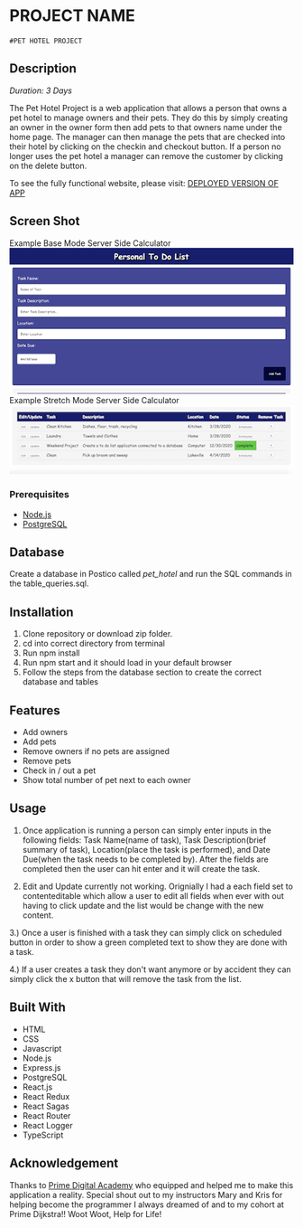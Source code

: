 # PROJECT NAME
	#PET HOTEL PROJECT

## Description
_Duration: 3 Days_

The Pet Hotel Project is a web application that allows a person that owns a pet hotel to manage owners and their pets. They do this by simply creating an owner in the owner form then add pets to that owners name under the home page. The manager can then manage the pets that are checked into their hotel by clicking on the checkin and checkout button. If a person no longer uses the pet hotel a manager can remove the customer by clicking on the delete button.

To see the fully functional website, please visit: [DEPLOYED VERSION OF APP](https://aqueous-waters-27132.herokuapp.com/)

## Screen Shot
Example Base Mode Server Side Calculator
![ ADD ENTRY PAGE | HOME PAGE](https://github.com/Jaden-Reklaw/To-Do-List-App/blob/master/img/TODO_LIST_FORM.png "Example of the form to create a task")
Example Stretch Mode Server Side Calculator
![ ADD ENTRY PAGE | OWNER PAGE](https://github.com/Jaden-Reklaw/To-Do-List-App/blob/master/img/LIST_OF_TASKS.png "Example of the list that holds all the tasks")

### Prerequisites
- [Node.js](https://nodejs.org/en/)
- [PostgreSQL](https://eggerapps.at/postico/)

## Database

Create a database in Postico called *pet_hotel* and run the SQL commands in the table_queries.sql.

## Installation
1. Clone repository or download zip folder.
2. cd into correct directory from terminal
3. Run npm install
4. Run npm start and it should load in your default browser
5. Follow the steps from the database section to create the correct database and tables

## Features
- Add owners
- Add pets
- Remove owners if no pets are assigned
- Remove pets
- Check in / out a pet
- Show total number of pet next to each owner

## Usage
1. Once application is running a person can simply enter inputs in the following fields:
Task Name(name of task), Task Description(brief summary of task), Location(place the task is performed), and Date Due(when the task needs to be completed by). After the fields are completed then the user can hit enter and it will create the task.

2. Edit and Update currently not working. Orignially I had a each field set to contenteditable which allow a user to edit all fields when ever with out having to click update and the list would be change with the new content.

3.) Once a user is finished with a task they can simply click on scheduled button in order to show a green completed text to show they are done with a task.

4.) If a user creates a task they don't want anymore or by accident they can simply click the x button that will remove the task from the list.

## Built With
- HTML
- CSS
- Javascript
- Node.js
- Express.js
- PostgreSQL
- React.js
- React Redux
- React Sagas
- React Router
- React Logger
- TypeScript

## Acknowledgement
Thanks to [Prime Digital Academy](www.primeacademy.io) who equipped and helped me to make this application a reality. Special shout out to my instructors Mary and Kris for helping become the programmer I always dreamed of and to my cohort at Prime Dijkstra!! Woot Woot, Help for Life!